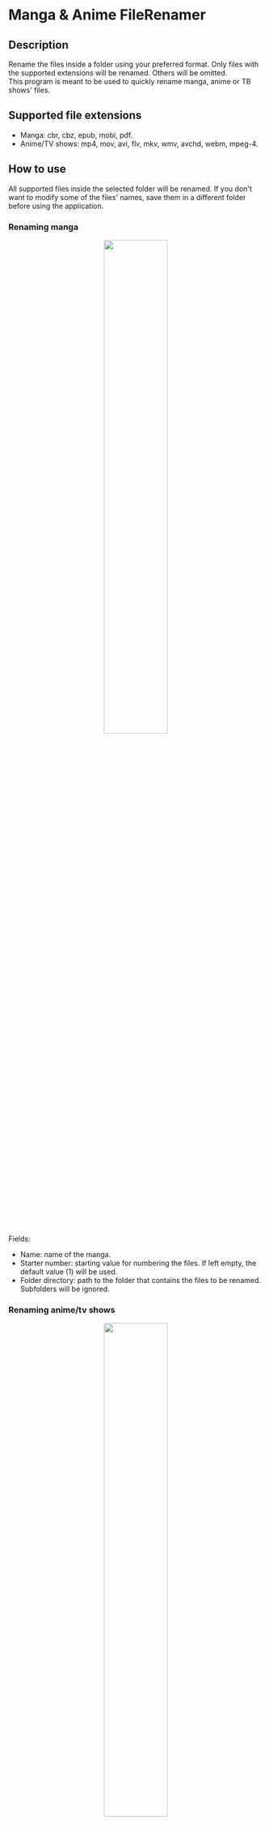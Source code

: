 # Manga & Anime FileRenamer
## Description
Rename the files inside a folder using your preferred format. Only files with the supported extensions will be renamed. Others will be omitted.<br/>
This program is meant to be used to quickly rename manga, anime or TB shows' files.

## Supported file extensions
- Manga: cbr, cbz, epub, mobi, pdf.
- Anime/TV shows: mp4, mov, avi, flv, mkv, wmv, avchd, webm, mpeg-4.

## How to use
All supported files inside the selected folder will be renamed. If you don't want to modify some of the files' names, save them in a different folder before using the application.
### Renaming manga
<p align = center>
  <img src = https://github.com/user-attachments/assets/a07f00fa-37cc-4433-9482-e84b24107908 style ="width:50%; height:50%;">
</p>

Fields:
- Name: name of the manga.
- Starter number: starting value for numbering the files. If left empty, the default value (1) will be used.
- Folder directory: path to the folder that contains the files to be renamed. Subfolders will be ignored.

### Renaming anime/tv shows
<p align = center>
  <img src = https://github.com/user-attachments/assets/73ab1a39-2586-44ac-9fce-c27414a7f6c5 style ="width:50%; height:50%;">
</p>

Fields:
- Name: name of the anime or tv show.
- Starter number: starting value for numbering the files. If left empty, the default value (1) will be used.
- Season number: season number of the anime or TV show. If left empty, the default value (1) will be used.
- Folder directory: path to the folder that contains the files to be renamed. Subfolders will be ignored.

### Creating a new renaming template
<p align = center>
  <img src = https://github.com/user-attachments/assets/6c80cc25-4a47-4cc0-b8c1-8dda1cfb7809 style ="width:75%; height:75%;">
</p>
Both manga and anime templates can contain plain text, as well as the following placeholders (those marked with <code style="color : red">*</code> are compulsory).

For manga:
- <code style="color : red">*</code> {name} : it will be replaced by the contents of the `Name` field.
- <code style="color : red">*</code> {volume_number} : it will be replaced by a number. The files will be numbered in order starting by digit written in the `Starter number` field.

For anime:
- <code style="color : red">*</code> {name} : it will be replaced by the contents of the `Name` field.
- <code style="color : red">*</code> {episode_number} : it will be replaced by a number. The files will be numbered in order starting by digit written in the `Starter number` field.
- {season_number} : it will be replaced by the contents of the `Season number` field.

If you want the numeric values (volume_number, episode_number and season_number) to have a specific number of digits, you can do it by adding <code style="color : green">:0 number_of_digits d</code> at the end of the placeholder.

#### Examples of correct renaming templates
`{name} V{volume_number:02d}` -> One Piece V01<br/>
`Manga {name} Volume {volume_number:02d}` -> Manga One Piece Volume 01<br/>
`{name} #{volume_number}` -> One Piece #1<br/>
<br/>
`{name} S{season_number:02d}E{episode_number:02d}` -> One Piece S01E01<br/>
`{name} E{episode_number:02d` -> One Piece E01<br/>
`{name} #{episode_number:03d}` -> One Piece #001<br/>




  
  

  
